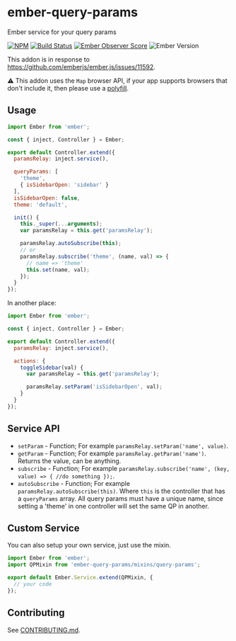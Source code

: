 # ember-query-params

Ember service for your query params

[![NPM][npm-badge-img]][npm-badge-link]
[![Build Status][travis-badge]][travis-badge-url]
[![Ember Observer Score][ember-observer-badge]][ember-observer-url]
![Ember Version][ember-version]

This addon is in response to https://github.com/emberjs/ember.js/issues/11592.

:warning: This addon uses the `Map` browser API, if your app supports browsers that don't
include it, then please use a [polyfill].

## Usage

```js
import Ember from 'ember';

const { inject, Controller } = Ember;

export default Controller.extend({
  paramsRelay: inject.service(),

  queryParams: [
    'theme',
    { isSidebarOpen: 'sidebar' }
  ],
  isSidebarOpen: false,
  theme: 'default',

  init() {
    this._super(...arguments);
    var paramsRelay = this.get('paramsRelay');

    paramsRelay.autoSubscribe(this);
    // or
    paramsRelay.subscribe('theme', (name, val) => {
      // name => 'theme'
      this.set(name, val);
    });
  }
});
```

In another place:

```js
import Ember from 'ember';

const { inject, Controller } = Ember;

export default Controller.extend({
  paramsRelay: inject.service(),

  actions: {
    toggleSidebar(val) {
      var paramsRelay = this.get('paramsRelay');

      paramsRelay.setParam('isSidebarOpen', val);
    }
  }
});
```

## Service API

- `setParam` - Function; For example `paramsRelay.setParam('name', value)`.
- `getParam` - Function; For example `paramsRelay.getParam('name')`. Returns the value, can be anything.
- `subscribe` - Function; For example `paramsRelay.subscribe('name', (key, value) => { //do something });`.
- `autoSubscribe` - Function; For example `paramsRelay.autoSubscribe(this)`. Where `this` is the controller that has a `queryParams` array.
  All query params must have a unique name, since setting a 'theme' in one controller will set the same QP in another.

## Custom Service

You can also setup your own service, just use the mixin.

```js
import Ember from 'ember';
import QPMixin from 'ember-query-params/mixins/query-params';

export default Ember.Service.extend(QPMixin, {
  // your code
});
```

## Contributing

See [CONTRIBUTING.md].

[npm-badge-img]: https://badge.fury.io/js/ember-query-params.svg
[npm-badge-link]: http://badge.fury.io/js/ember-query-params
[travis-badge]: https://travis-ci.org/knownasilya/ember-query-params.svg
[travis-badge-url]: https://travis-ci.org/knownasilya/ember-query-params
[ember-observer-badge]: http://emberobserver.com/badges/ember-query-params.svg
[ember-observer-url]: http://emberobserver.com/addons/ember-query-params
[ember-version]: https://embadge.io/v1/badge.svg?start=1.13.0
[polyfill]: https://github.com/babel/ember-cli-babel#polyfill
[CONTRIBUTING.md]: CONTRIBUTING.md

